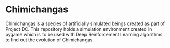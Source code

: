 # Chimichangas

Chimichangas is a species of artificially simulated beings created as part of Project DC. This repository holds a simulation environment created in pygame which is to be used with Deep Reinforcement Learning algorithms to find out the evolution of Chimichangas.
